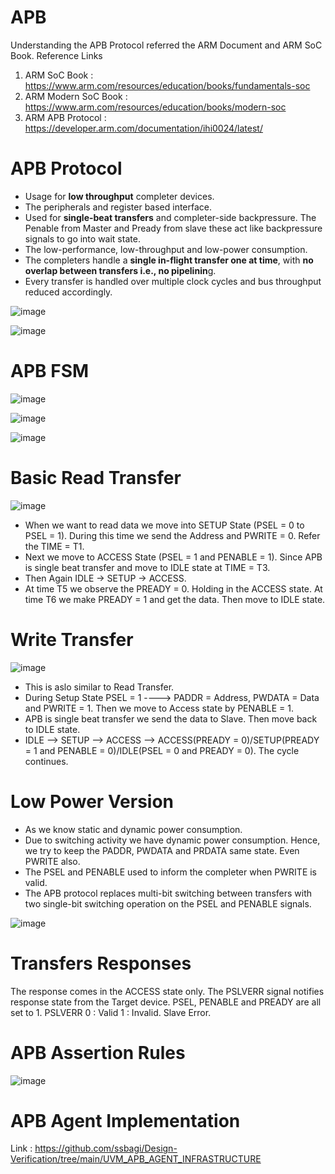 # APB

Understanding the APB Protocol referred the ARM Document and ARM SoC Book. Reference Links 
1. ARM SoC Book         : https://www.arm.com/resources/education/books/fundamentals-soc
2. ARM Modern SoC Book  : https://www.arm.com/resources/education/books/modern-soc
3. ARM APB Protocol     : https://developer.arm.com/documentation/ihi0024/latest/

# APB Protocol 
- Usage for **low throughput** completer devices.
- The peripherals and register based interface.
- Used for **single-beat transfers** and completer-side backpressure. The Penable from Master and Pready from slave these act like backpressure signals to go into wait state. 
- The low-performance, low-throughput and low-power consumption. 
- The completers handle a **single in-flight transfer one at time**, with **no overlap between transfers i.e., no pipelinin**g.
- Every transfer is handled over multiple clock cycles and bus throughput reduced accordingly. 


![image](https://github.com/user-attachments/assets/1ac93e88-b81b-4bc2-8eeb-18769038a18b)


![image](https://github.com/user-attachments/assets/56ef8f88-493e-4d48-95b7-ff5f68c74c67)


# APB FSM

![image](https://github.com/user-attachments/assets/1f8f14ca-f0b5-45bf-9378-add4ee5de27a)

![image](https://github.com/user-attachments/assets/a8552f2f-1659-40ae-a144-391945321e7a)

![image](https://github.com/user-attachments/assets/7cb47662-2daa-4385-aa7b-de8a4c2d6037)


# Basic Read Transfer

![image](https://github.com/user-attachments/assets/9b2ae235-164e-4498-a05c-f1979c75a3ee)

- When we want to read data we move into SETUP State (PSEL = 0 to PSEL = 1). During this time we send the Address and PWRITE = 0. Refer the TIME = T1.
- Next we move to ACCESS State (PSEL = 1 and PENABLE = 1). Since APB is single beat transfer and move to IDLE state at TIME = T3.
- Then Again IDLE -> SETUP -> ACCESS.
- At time T5 we observe the  PREADY = 0. Holding in the ACCESS state. At time T6 we make PREADY = 1 and get the data. Then move to IDLE state.

# Write Transfer

![image](https://github.com/user-attachments/assets/1421182d-3f93-4586-a147-137344bf0b92)

- This is aslo similar to Read Transfer.
- During Setup State PSEL = 1 ----> PADDR = Address, PWDATA = Data and PWRITE = 1. Then we move to Access state by PENABLE = 1.
- APB is single beat transfer we send the data to Slave. Then move back to IDLE state.
- IDLE --> SETUP --> ACCESS --> ACCESS(PREADY = 0)/SETUP(PREADY = 1 and PENABLE = 0)/IDLE(PSEL = 0 and PREADY = 0). The cycle continues. 

# Low Power Version
- As we know static and dynamic power consumption.
- Due to switching activity we have dynamic power consumption. Hence, we try to keep the PADDR, PWDATA and PRDATA same state. Even PWRITE also.
- The PSEL and PENABLE used to inform the completer when PWRITE is valid.
- The APB protocol replaces multi-bit switching between transfers with two single-bit switching operation on the PSEL and PENABLE signals. 

![image](https://github.com/user-attachments/assets/0b9e74f2-3310-4168-acc6-7513a1963131)

# Transfers Responses
The response comes in the ACCESS state only. The PSLVERR signal notifies response state from the Target device. PSEL, PENABLE and PREADY are all set to 1. 
PSLVERR 
0 : Valid
1 : Invalid. Slave Error.

# APB Assertion Rules 

![image](https://github.com/user-attachments/assets/0a074ba4-897c-4040-ac17-780a5e05ec17)


# APB Agent Implementation 
Link : https://github.com/ssbagi/Design-Verification/tree/main/UVM_APB_AGENT_INFRASTRUCTURE





